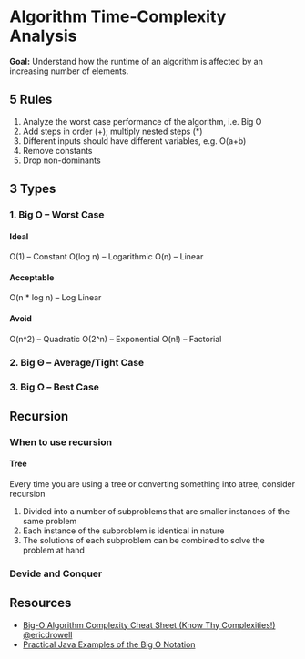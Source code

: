 # Algorithm Time-Complexity Analysis

**Goal:** Understand how the runtime of an algorithm is affected by an increasing number of elements.

## 5 Rules
1. Analyze the worst case performance of the algorithm, i.e. Big O
2. Add steps in order (+); multiply nested steps (*)
3. Different inputs should have different variables, e.g. O(a+b)
4. Remove constants
5. Drop non-dominants

## 3 Types
### 1. Big O – Worst Case

#### Ideal
O(1) – Constant
O(log n) – Logarithmic
O(n) – Linear

#### Acceptable
O(n * log n) – Log Linear

#### Avoid
O(n^2) – Quadratic
O(2^n) – Exponential
O(n!) – Factorial

### 2. Big Θ – Average/Tight Case
### 3. Big Ω – Best Case

## Recursion
### When to use recursion
#### Tree
Every time you are using a tree or converting something into atree, consider recursion
1. Divided into a number of subproblems that are smaller instances of the same problem
2. Each instance of the subproblem is identical in nature
3. The solutions of each subproblem can be combined to solve the problem at hand

### Devide and Conquer

## Resources

- [Big-O Algorithm Complexity Cheat Sheet (Know Thy Complexities!) @ericdrowell](https://www.bigocheatsheet.com/ "Big O Cheat Sheet")
- [Practical Java Examples of the Big O Notation](https://www.baeldung.com/java-algorithm-complexity "Big O Examples")
